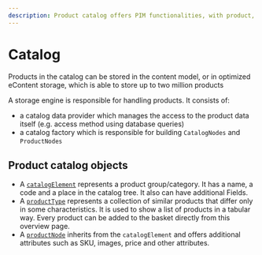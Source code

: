 ```yaml
---
description: Product catalog offers PIM functionalities, with product, product type and attribute management capabilities to manage complex products.
---
```


# Catalog

Products in the catalog can be stored in the content model,
or in optimized eContent storage, which is able to store up to two million products  

A storage engine is responsible for handling products. It consists of:

- a catalog data provider which manages the access to the product data itself (e.g. access method using database queries)
- a catalog factory which is responsible for building `CatalogNodes` and `ProductNodes`

## Product catalog objects

- A [`catalogElement`](catalog_api/catalog_element.md) represents a product group/category. It has a name, a code and a place in the catalog tree. It also can have additional Fields.
- A [`productType`](catalog_api/producttype.md) represents a collection of similar products that differ only in some characteristics. It is used to show a list of products in a tabular way. Every product can be added to the basket directly from this overview page.
- A [`productNode`](catalog_api/productnode.md) inherits from the `catalogElement` and offers additional attributes such as SKU, images, price and other attributes.

